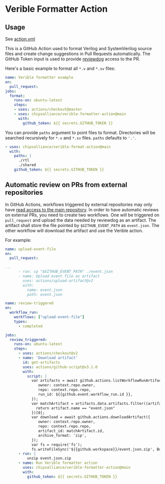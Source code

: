 Verible Formatter Action
========================

Usage
-----

See [action.yml](action.yml)

This is a GitHub Action used to format Verilog and SystemVerilog source files
and create change suggestions in Pull Requests automatically.
The GitHub Token input is used to provide
[reviewdog](https://github.com/reviewdog/reviewdog)
access to the PR.

Here's a basic example to format all ``*.v`` and ``*.sv`` files:
```yaml
name: Verible formatter example
on:
  pull_request:
jobs:
  format:
    runs-on: ubuntu-latest
    steps:
    - uses: actions/checkout@master
    - uses: chipsalliance/verible-formatter-action@main
      with:
        github_token: ${{ secrets.GITHUB_TOKEN }}
```

You can provide ``paths`` argument to point files to format.
Directories will be searched recursively for ``*.v`` and ``*.sv`` files.
``paths`` defaults to ``'.'``.

```yaml
- uses: chipsalliance/verible-format-action@main
  with:
    paths: |
      ./rtl
      ./shared
    github_token: ${{ secrets.GITHUB_TOKEN }}
```

Automatic review on PRs from external repositories
--------------------------------------------------

In GitHub Actions, workflows triggered by external repositories may only have
[read access to the main repository](https://docs.github.com/en/actions/reference/authentication-in-a-workflow#permissions-for-the-github_token).
In order to have automatic reviews on external PRs, you need to create two workflows.
One will be triggered on ``pull_request`` and upload the data needed by reviewdog as an artifact.
The artifact shall store the file pointed by ``$GITHUB_EVENT_PATH`` as ``event.json``.
The other workflow will download the artifact and use the Verible action.

For example:
```yaml
name: upload-event-file
on:
  pull_request:

...
      - run: cp "$GITHUB_EVENT_PATH" ./event.json
      - name: Upload event file as artifact
        uses: actions/upload-artifact@v2
        with:
          name: event.json
          path: event.json
```

```yaml
name: review-triggered
on:
  workflow_run:
    workflows: ["upload-event-file"]
    types:
      - completed

jobs:
  review_triggered:
    runs-on: ubuntu-latest
    steps:
      - uses: actions/checkout@v2
      - name: 'Download artifact'
        id: get-artifacts
        uses: actions/github-script@v3.1.0
        with:
          script: |
            var artifacts = await github.actions.listWorkflowRunArtifacts({
               owner: context.repo.owner,
               repo: context.repo.repo,
               run_id: ${{github.event.workflow_run.id }},
            });
            var matchArtifact = artifacts.data.artifacts.filter((artifact) => {
              return artifact.name == "event.json"
            })[0];
            var download = await github.actions.downloadArtifact({
               owner: context.repo.owner,
               repo: context.repo.repo,
               artifact_id: matchArtifact.id,
               archive_format: 'zip',
            });
            var fs = require('fs');
            fs.writeFileSync('${{github.workspace}}/event.json.zip', Buffer.from(download.data));
      - run: |
          unzip event.json.zip
      - name: Run Verible formatter action
        uses: chipsalliance/verible-formatter-action@main
        with:
          github_token: ${{ secrets.GITHUB_TOKEN }}
```
